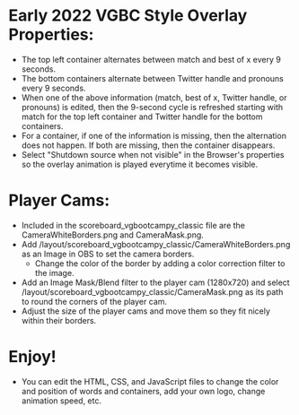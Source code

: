 # Early 2022 VGBC Style Overlay Properties:
- The top left container alternates between match and best of x every 9 seconds. 
- The bottom containers alternate between Twitter handle and pronouns every 9 seconds.
- When one of the above information (match, best of x, Twitter handle, or pronouns) is edited, then the 9-second cycle is refreshed starting with match for the top left container and Twitter handle for the bottom containers.
- For a container, if one of the information is missing, then the alternation does not happen. If both are missing, then the container disappears.
- Select "Shutdown source when not visible" in the Browser's properties so the overlay animation is played everytime it becomes visible.

# Player Cams:
- Included in the scoreboard_vgbootcampy_classic file are the CameraWhiteBorders.png and CameraMask.png.
- Add /layout/scoreboard_vgbootcampy_classic/CameraWhiteBorders.png as an Image in OBS to set the camera borders.
  - Change the color of the border by adding a color correction filter to the image.
- Add an Image Mask/Blend filter to the player cam (1280x720) and select /layout/scoreboard_vgbootcampy_classic/CameraMask.png as its path to round the corners of the player cam.
- Adjust the size of the player cams and move them so they fit nicely within their borders.

# Enjoy!
- You can edit the HTML, CSS, and JavaScript files to change the color and position of words and containers, add your own logo, change animation speed, etc.
